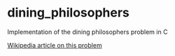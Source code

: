 # dining_philosophers
Implementation of the dining philosophers problem in C

[Wikipedia article on this problem](https://en.wikipedia.org/wiki/Dining_philosophers_problem)
